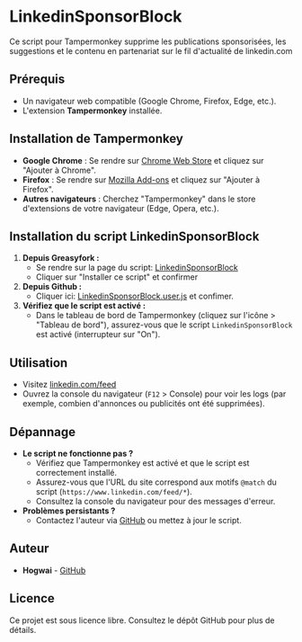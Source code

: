 # LinkedinSponsorBlock

Ce script pour Tampermonkey supprime les publications sponsorisées, les suggestions et le contenu en partenariat sur le fil d'actualité de linkedin.com

## Prérequis
- Un navigateur web compatible (Google Chrome, Firefox, Edge, etc.).
- L'extension **Tampermonkey** installée.

## Installation de Tampermonkey
   - **Google Chrome** : Se rendre sur  [Chrome Web Store](https://chromewebstore.google.com/detail/tampermonkey/dhdgffkkebhmkfjojejmpbldmpobfkfo?pli=1) et cliquez sur "Ajouter à Chrome".
   - **Firefox** : Se rendre sur [Mozilla Add-ons](https://addons.mozilla.org/fr/firefox/addon/tampermonkey/) et cliquez sur "Ajouter à Firefox".
   - **Autres navigateurs** : Cherchez "Tampermonkey" dans le store d'extensions de votre navigateur (Edge, Opera, etc.).

## Installation du script LinkedinSponsorBlock
1. **Depuis Greasyfork :**
    - Se rendre sur la page du script: [LinkedinSponsorBlock](https://greasyfork.org/fr/scripts/546877-linkedinsponsorblock) 
    - Cliquer sur "Installer ce script" et confirmer
2. **Depuis Github :**
   - Cliquer ici: [LinkedinSponsorBlock.user.js](https://github.com/Hogwai/LinkedinSponsorBlock/raw/refs/heads/main/LinkedinSponsorBlock.user.js) et confimer.
3. **Vérifiez que le script est activé :**
   - Dans le tableau de bord de Tampermonkey (cliquez sur l'icône > "Tableau de bord"), assurez-vous que le script `LinkedinSponsorBlock` est activé (interrupteur sur "On").

## Utilisation
- Visitez [linkedin.com/feed](https://www.linkedin.com/feed/)
- Ouvrez la console du navigateur (`F12` > Console) pour voir les logs (par exemple, combien d'annonces ou publicités ont été supprimées).

## Dépannage
- **Le script ne fonctionne pas ?**
  - Vérifiez que Tampermonkey est activé et que le script est correctement installé.
  - Assurez-vous que l'URL du site correspond aux motifs `@match` du script (`https://www.linkedin.com/feed/*`).
  - Consultez la console du navigateur pour des messages d'erreur.
- **Problèmes persistants ?**
  - Contactez l'auteur via [GitHub](https://github.com/Hogwai/LinkedinSponsorBlock/) ou mettez à jour le script.

## Auteur
- **Hogwai** - [GitHub](https://github.com/Hogwai)

## Licence
Ce projet est sous licence libre. Consultez le dépôt GitHub pour plus de détails.